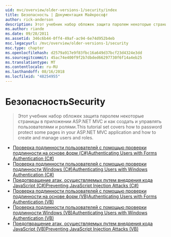 ```yaml
---
uid: mvc/overview/older-versions-1/security/index
title: Безопасность | Документация Майкрософт
author: rick-anderson
description: Этот учебник набор обложек защита паролем некоторые страницы в приложении ASP.NET MVC и как создать и управлять пользователями и ролями.
ms.author: riande
ms.date: 09/28/2011
ms.assetid: 346c6b44-0ff4-49af-ac94-6e74d952b4eb
msc.legacyurl: /mvc/overview/older-versions-1/security
msc.type: chapter
ms.openlocfilehash: d2579a917e9f83fbc16a649d37bcf23d4324e3dd
ms.sourcegitcommit: 45ac74e400f9f2b7dbded66297730f6f14a4eb25
ms.translationtype: MT
ms.contentlocale: ru-RU
ms.lasthandoff: 08/16/2018
ms.locfileid: "48254955"
---
```

<a name="security"></a><span data-ttu-id="5a6ef-103">Безопасность</span><span class="sxs-lookup"><span data-stu-id="5a6ef-103">Security</span></span>
====================
> <span data-ttu-id="5a6ef-104">Этот учебник набор обложек защита паролем некоторые страницы в приложении ASP.NET MVC и как создать и управлять пользователями и ролями.</span><span class="sxs-lookup"><span data-stu-id="5a6ef-104">This tutorial set covers how to password protect some pages in your ASP.NET MVC application and how to create and manage users and roles.</span></span>


- [<span data-ttu-id="5a6ef-105">Проверка подлинности пользователей с помощью проверки подлинности на основе форм (C#)</span><span class="sxs-lookup"><span data-stu-id="5a6ef-105">Authenticating Users with Forms Authentication (C#)</span></span>](authenticating-users-with-forms-authentication-cs.md)
- [<span data-ttu-id="5a6ef-106">Проверка подлинности пользователей с помощью проверки подлинности Windows (C#)</span><span class="sxs-lookup"><span data-stu-id="5a6ef-106">Authenticating Users with Windows Authentication (C#)</span></span>](authenticating-users-with-windows-authentication-cs.md)
- [<span data-ttu-id="5a6ef-107">Предотвращение атак, осуществляемых путем внедрения кода JavaScript (C#)</span><span class="sxs-lookup"><span data-stu-id="5a6ef-107">Preventing JavaScript Injection Attacks (C#)</span></span>](preventing-javascript-injection-attacks-cs.md)
- [<span data-ttu-id="5a6ef-108">Проверка подлинности пользователей с помощью проверки подлинности на основе форм (VB)</span><span class="sxs-lookup"><span data-stu-id="5a6ef-108">Authenticating Users with Forms Authentication (VB)</span></span>](authenticating-users-with-forms-authentication-vb.md)
- [<span data-ttu-id="5a6ef-109">Проверка подлинности пользователей с помощью проверки подлинности Windows (VB)</span><span class="sxs-lookup"><span data-stu-id="5a6ef-109">Authenticating Users with Windows Authentication (VB)</span></span>](authenticating-users-with-windows-authentication-vb.md)
- [<span data-ttu-id="5a6ef-110">Предотвращение атак, осуществляемых путем внедрения кода JavaScript (VB)</span><span class="sxs-lookup"><span data-stu-id="5a6ef-110">Preventing JavaScript Injection Attacks (VB)</span></span>](preventing-javascript-injection-attacks-vb.md)
